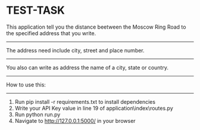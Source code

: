 # TEST-TASK

This application tell you the distance beetween the Moscow Ring Road to the specified address 
that you write.
***
The address need include city, street and place number.
***
You also can write as address the name of a city, state or country.
***
How to use this:
***
1. Run pip install -r requirements.txt to install dependencies
2. Write your API Key value in line 19 of application\index\routes.py
3. Run python run.py
4. Navigate to http://127.0.0.1:5000/ in your browser
